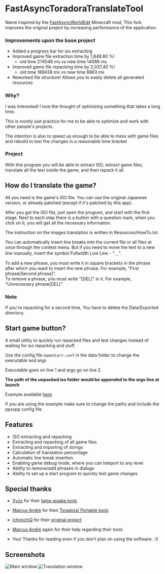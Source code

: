 # FastAsyncToradoraTranslateTool

Name inspired by the [FastAsyncWorldEdit](https://www.spigotmc.org/resources/fastasyncworldedit.13932/) Minecraft mod, This fork improves the original project by increasing performance of the application.

### Improvements upon the base project
- Added a progress bar for iso extracting
- Improved game file extraction time by 1,848.80 %!
  - old time 274548 ms vs new time 14088 ms
- Improved game file repacking time by 2,037.40 %!
  - old time 189438 ms vs new time 8863 ms
- Reworked file structure! Allows you to easily delete all generated resources

### Why?

I was interested! I love the thought of optimizing something that takes a long time.

This is mostly just practice for me to be able to optimize and work with other people's projects.

The intention is also to speed up enough to be able to mess with game files and rebuild to test the changes in a reasonable time bracket

### Project

With this program you will be able to extract ISO, extract game files, translate all the text inside the game, and then repack it all.

## How do I translate the game?

All you need is the game's ISO file. You can use the original Japanese version, or already patched (except if it's patched by this app).

After you got the ISO file, just open the program, and start with the first stage. Next to each step there is a button with a question mark, when you click on it, you will get all the necessary information.

The instruction on the images translation is written in Resources/HowTo.txt.

You can automatically insert line breaks into the current file or all files at once through the context menu. But if you need to move the text to a new line manually, insert the symbol Fullwidth Low Line - "＿".

To add a new phrase, you must write it in square brackets in the phrase after which you want to insert the new phrase. For example, "First phrase\[Second phrase\]".  
To remove a phrase, you must write "\[DEL\]" in it. For example, "Unnecessary phrase\[DEL\]"

### Note

If you're repacking for a second time, You have to delete the Data/Exported directory.

## Start game button?

A small utility to quickly run repacked files and test changes instead of waiting for iso repacking and stuff.

Use the config file `GameStart.conf` in the data folder to change the executable and args

Executable goes on line 1 and args go on line 2.

__The path of the unpacked iso folder would be appended to the args line at launch__

Example available [here](https://github.com/computer-catt/FastAsyncToradoraTranslateTool/blob/master/StartGame.conf)

If you are using the example make sure to change the paths and include the ppsspp config file

## Features

- ISO extracting and repacking
- Extracting and repacking of all game files
- Extracting and importing of strings
- Calculation of translation percentage
- Automatic line break insertion
- Enabling game debug mode, where you can teleport to any level
- Ability to remove/add phrases in dialogs
- Ability to set up a start program to quickly test game changes

## Special thanks

- [Xyzz](https://github.com/xyzz) for their [taiga-aisaka tools](https://github.com/xyzz/taiga-aisaka)

- [Marcus André](https://github.com/marcussacana) for their [Toradora! Portable tools](https://github.com/marcussacana/Specific-Games)

- [IchinichiQ](https://github.com/IchinichiQ) for their [original project](https://github.com/IchinichiQ/ToradoraTranslateTool)

- [Marcus André](https://github.com/marcussacana) again for their help regarding their tools

- You! Thanks for reading even if you don't plan on using the software. :3

## Screenshots
![Main window](https://i.imgur.com/QxW8w5a.png)
![Translation window](https://i.imgur.com/ZOm8WEy.png)